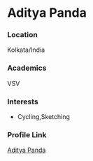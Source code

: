 # Aditya Panda

### Location

Kolkata/India

### Academics

VSV

### Interests

- Cycling,Sketching

### Profile Link

[Aditya Panda](https://github.com/Psibaba)